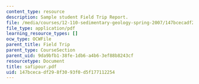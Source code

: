 ```yaml
---
content_type: resource
description: Sample student Field Trip Report.
file: /media/courses/12-110-sedimentary-geology-spring-2007/147bcecadf298f3093f0d5f177112254_safipour.pdf
file_type: application/pdf
learning_resource_types: []
ocw_type: OCWFile
parent_title: Field Trip
parent_type: CourseSection
parent_uid: 9da9bfb1-38fe-1db6-a4b6-3ef88b8243cf
resourcetype: Document
title: safipour.pdf
uid: 147bceca-df29-8f30-93f0-d5f177112254
---
```

